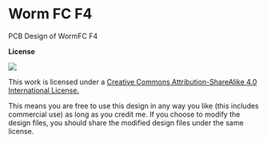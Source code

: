 # Worm FC F4
PCB Design of WormFC F4

<b>License</b>

<img src="http://i.creativecommons.org/l/by-sa/4.0/88x31.png">

This work is licensed under a <a href="https://creativecommons.org/licenses/by-sa/4.0/">Creative Commons Attribution-ShareAlike 4.0 International License.</a>

This means you are free to use this design in any way you like (this includes commercial use) as long as you credit me. If you choose to modify the design files, you should share the modified design files under the same license.
